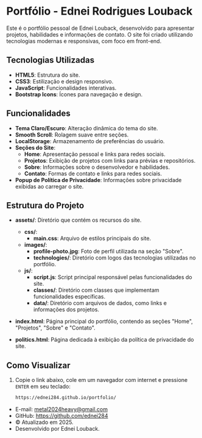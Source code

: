 # Portfólio - Ednei Rodrigues Louback

Este é o portfólio pessoal de Ednei Louback, desenvolvido para apresentar projetos, habilidades e informações de contato. O site foi criado utilizando tecnologias modernas e responsivas, com foco em front-end.

## Tecnologias Utilizadas

- **HTML5**: Estrutura do site.
- **CSS3**: Estilização e design responsivo.
- **JavaScript**: Funcionalidades interativas.
- **Bootstrap Icons**: Ícones para navegação e design.

## Funcionalidades

- **Tema Claro/Escuro**: Alteração dinâmica do tema do site.
- **Smooth Scroll**: Rolagem suave entre seções.
- **LocalStorage**: Armazenamento de preferências do usuário.
- **Seções do Site**:
  - **Home**: Apresentação pessoal e links para redes sociais.
  - **Projetos**: Exibição de projetos com links para prévias e repositórios.
  - **Sobre**: Informações sobre o desenvolvedor e habilidades.
  - **Contato**: Formas de contato e links para redes sociais.
- **Popup de Política de Privacidade**: Informações sobre privacidade exibidas ao carregar o site.

## Estrutura do Projeto

- **assets/**: Diretório que contém os recursos do site.

  - **css/**:
    - **main.css**: Arquivo de estilos principais do site.
  - **images/**:
    - **profile-photo.jpg**: Foto de perfil utilizada na seção "Sobre".
    - **technologies/**: Diretório com logos das tecnologias utilizadas no portfólio.
  - **js/**:
    - **script.js**: Script principal responsável pelas funcionalidades do site.
    - **classes/**: Diretório com classes que implementam funcionalidades específicas.
    - **data/**: Diretório com arquivos de dados, como links e informações dos projetos.

- **index.html**: Página principal do portfólio, contendo as seções "Home", "Projetos", "Sobre" e "Contato".
- **politics.html**: Página dedicada à exibição da política de privacidade do site.

## Como Visualizar

1. Copie o link abaixo, cole em um navegador com internet e pressione `ENTER` em seu teclado:
   ```bash
   https://ednei284.github.io/portfolio/
   ```

- E-mail: metal2024heavy@gmail.com
- GitHub: https://github.com/ednei284
- © Atualizado em 2025.
- Desenvolvido por Ednei Louback.

